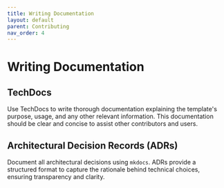 ```yaml
---
title: Writing Documentation
layout: default
parent: Contributing
nav_order: 4
---
```


# Writing Documentation

## TechDocs
Use TechDocs to write thorough documentation explaining the template's purpose, usage, and any other relevant information. This documentation should be clear and concise to assist other contributors and users.

## Architectural Decision Records (ADRs)
Document all architectural decisions using `mkdocs`. ADRs provide a structured format to capture the rationale behind technical choices, ensuring transparency and clarity.